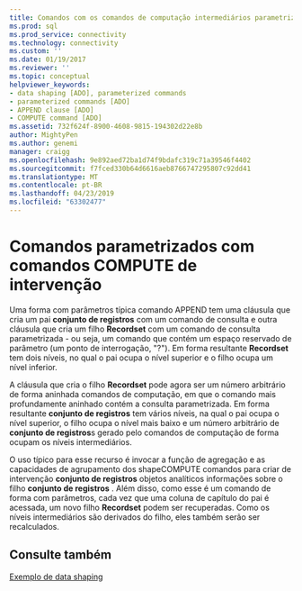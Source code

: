 ```yaml
---
title: Comandos com os comandos de computação intermediários parametrizados | Microsoft Docs
ms.prod: sql
ms.prod_service: connectivity
ms.technology: connectivity
ms.custom: ''
ms.date: 01/19/2017
ms.reviewer: ''
ms.topic: conceptual
helpviewer_keywords:
- data shaping [ADO], parameterized commands
- parameterized commands [ADO]
- APPEND clause [ADO]
- COMPUTE command [ADO]
ms.assetid: 732f624f-8900-4608-9815-194302d22e8b
author: MightyPen
ms.author: genemi
manager: craigg
ms.openlocfilehash: 9e892aed72ba1d74f9bdafc319c71a39546f4402
ms.sourcegitcommit: f7fced330b64d6616aeb8766747295807c92dd41
ms.translationtype: MT
ms.contentlocale: pt-BR
ms.lasthandoff: 04/23/2019
ms.locfileid: "63302477"
---
```

# <a name="parameterized-commands-with-intervening-compute-commands"></a>Comandos parametrizados com comandos COMPUTE de intervenção
Uma forma com parâmetros típica comando APPEND tem uma cláusula que cria um pai **conjunto de registros** com um comando de consulta e outra cláusula que cria um filho **Recordset** com um comando de consulta parametrizada - ou seja, um comando que contém um espaço reservado de parâmetro (um ponto de interrogação, "?"). Em forma resultante **Recordset** tem dois níveis, no qual o pai ocupa o nível superior e o filho ocupa um nível inferior.  
  
 A cláusula que cria o filho **Recordset** pode agora ser um número arbitrário de forma aninhada comandos de computação, em que o comando mais profundamente aninhado contém a consulta parametrizada. Em forma resultante **conjunto de registros** tem vários níveis, na qual o pai ocupa o nível superior, o filho ocupa o nível mais baixo e um número arbitrário de **conjunto de registros**s gerado pelo comandos de computação de forma ocupam os níveis intermediários.  
  
 O uso típico para esse recurso é invocar a função de agregação e as capacidades de agrupamento dos shapeCOMPUTE comandos para criar de intervenção **conjunto de registros** objetos analíticos informações sobre o filho **conjunto de registros** . Além disso, como esse é um comando de forma com parâmetros, cada vez que uma coluna de capítulo do pai é acessada, um novo filho **Recordset** podem ser recuperadas. Como os níveis intermediários são derivados do filho, eles também serão ser recalculados.  
  
## <a name="see-also"></a>Consulte também  
 [Exemplo de data shaping](../../../ado/guide/data/data-shaping-example.md)
